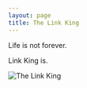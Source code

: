 ```yaml
---
layout: page
title: The Link King
---
```


  <audio preload="auto" autoplay="autoplay">
    <source src="https://github.com/mjmaenner/the_link_king/blob/gh-pages/PrinceofDenmark_sMarch-Clarke.wav?raw=true"  type="audio/wav" />
  </audio>
  
  
Life is not forever.

Link King is.

![The Link King](http://the-link-king.party/lk.png)
